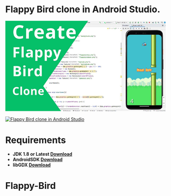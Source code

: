 # Flappy Bird clone in Android Studio.

!["Flappy Bird clone in Android Studio."](https://github.com/rusahang/FlappyBird/blob/main/screenshot/screenshot.jpg "Flappy Bird clone in Android Studio.")

[![Flappy Bird clone in Android Studio](http://img.youtube.com/vi/SAhp9AwU_DA/0.jpg)](https://www.youtube.com/watch?v=SAhp9AwU_DA)

# Requirements
- **JDK 1.8 or Latest [Download](https://www.oracle.com/technetwork/java/javase/downloads/index.html)**
- **AndroidSDK [Download](https://developer.android.com/studio/index.html#resources)**
- **libGDX [Download](https://libgdx.com)**
# Flappy-Bird
